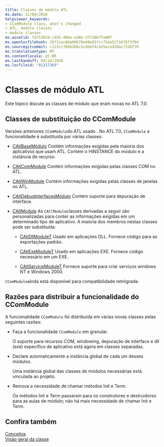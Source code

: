 ```yaml
---
title: Classes de módulo ATL
ms.date: 11/04/2016
helpviewer_keywords:
- CComModule class, what's changed
- ATL, module classes
- module classes
ms.assetid: fd75382d-c955-46ba-a38e-37728b7fa00f
ms.openlocfilehash: 2b72cac0da06b70a40e01fcc75da52f1678f3f64
ms.sourcegitcommit: c123cc76bb2b6c5cde6f4c425ece420ac733bf70
ms.translationtype: MT
ms.contentlocale: pt-BR
ms.lasthandoff: 04/14/2020
ms.locfileid: "81317369"
---
```

# <a name="atl-module-classes"></a>Classes de módulo ATL

Este tópico discute as classes de módulo que eram novas no ATL 7.0.

## <a name="ccommodule-replacement-classes"></a>Classes de substituição do CComModule

Versões anteriores `CComModule`do ATL usado . No ATL 7.0, `CComModule` a funcionalidade é substituída por várias classes:

- [CAtlBaseMódulo](../atl/reference/catlbasemodule-class.md) Contém informações exigidas pela maioria dos aplicativos que usam ATL. Contém o HINSTANCE do módulo e a instância de recurso.

- [CAtlComModule](../atl/reference/catlcommodule-class.md) Contém informações exigidas pelas classes COM no ATL.

- [CAtlWinModule](../atl/reference/catlwinmodule-class.md) Contém informações exigidas pelas classes de janelas no ATL.

- [CAtlDebugInterfacesMódulo](../atl/reference/catldebuginterfacesmodule-class.md) Contém suporte para depuração de interface.

- [CAtlModule](../atl/reference/catlmodule-class.md) As `CAtlModule`classes derivadas a seguir são personalizadas para conter as informações exigidas em um determinado tipo de aplicativo. A maioria dos membros nestas classes pode ser substituída:

  - [CAtlDllModuleT](../atl/reference/catldllmodulet-class.md) Usado em aplicações DLL. Fornece código para as exportações padrão.

  - [CAtlExeModuleT](../atl/reference/catlexemodulet-class.md) Usado em aplicações EXE. Fornece código necessário em um EXE.

  - [CAtlServiceModuleT](../atl/reference/catlservicemodulet-class.md) Fornece suporte para criar serviços windows NT e Windows 2000.

`CComModule`ainda está disponível para compatibilidade retrógrada.

## <a name="reasons-for-distributing-ccommodule-functionality"></a>Razões para distribuir a funcionalidade do CComModule

A funcionalidade `CComModule` foi distribuída em várias novas classes pelas seguintes razões:

- Faça a funcionalidade `CComModule` em granular.

   O suporte para recursos COM, windowing, depuração de interface e dll (exe) específico de aplicativo está agora em classes separadas.

- Declare automaticamente a instância global de cada um desses módulos.

   Uma instância global das classes de módulos necessárias está vinculada ao projeto.

- Remova a necessidade de chamar métodos Init e Term.

   Os métodos Init e Term passaram para os construtores e destruidores para as aulas de módulo; não há mais necessidade de chamar Init e Term.

## <a name="see-also"></a>Confira também

[Conceitos](../atl/active-template-library-atl-concepts.md)<br/>
[Visão geral da classe](../atl/atl-class-overview.md)
